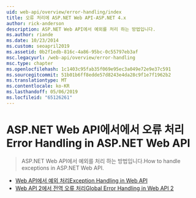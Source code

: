 ```yaml
---
uid: web-api/overview/error-handling/index
title: 오류 처리에 ASP.NET Web API-ASP.NET 4.x
author: rick-anderson
description: ASP.NET Web API에서 예외를 처리 하는 방법입니다.
ms.author: riande
ms.date: 10/23/2014
ms.custom: seoapril2019
ms.assetid: 0b2f1edb-816c-4a86-95bc-0c55797eb3af
msc.legacyurl: /web-api/overview/error-handling
msc.type: chapter
ms.openlocfilehash: 1c1403c95fab35f069e95ec3a049e72e9e37c591
ms.sourcegitcommit: 51b01b6ff8edde57d8243e4da28c9f1e7f1962b2
ms.translationtype: MT
ms.contentlocale: ko-KR
ms.lasthandoff: 05/06/2019
ms.locfileid: "65126261"
---
```

# <a name="error-handling-in-aspnet-web-api"></a><span data-ttu-id="a4e03-103">ASP.NET Web API에서에서 오류 처리</span><span class="sxs-lookup"><span data-stu-id="a4e03-103">Error Handling in ASP.NET Web API</span></span>

> <span data-ttu-id="a4e03-104">ASP.NET Web API에서 예외를 처리 하는 방법입니다.</span><span class="sxs-lookup"><span data-stu-id="a4e03-104">How to handle exceptions in ASP.NET Web API.</span></span>

- [<span data-ttu-id="a4e03-105">Web API에서 예외 처리</span><span class="sxs-lookup"><span data-stu-id="a4e03-105">Exception Handling in Web API</span></span>](exception-handling.md)
- [<span data-ttu-id="a4e03-106">Web API 2에서 전역 오류 처리</span><span class="sxs-lookup"><span data-stu-id="a4e03-106">Global Error Handling in Web API 2</span></span>](web-api-global-error-handling.md)
